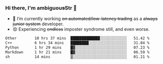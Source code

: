 ### Hi there, I'm ambiguou~~s~~Str 👋

<!--
**ambiguoustexture/ambiguoustexture** is a ✨ _special_ ✨ repository because its `README.md` (this file) appears on your GitHub profile.

Here are some ideas to get you started:
-->
- 🔭 I’m currently working ~~on automated/low-latency trading~~ as a ~~always junior system~~ developer.
- :worried: Experiencing ~~endless~~ imposter syndrome still, and even worse.

<!--START_SECTION:waka-->

```txt
Other        10 hrs 37 mins  █████████████░░░░░░░░░░░░   51.42 %
C++          6 hrs 34 mins   ████████░░░░░░░░░░░░░░░░░   31.84 %
Python       1 hr 29 mins    █▓░░░░░░░░░░░░░░░░░░░░░░░   07.23 %
Markdown     1 hr 21 mins    █▓░░░░░░░░░░░░░░░░░░░░░░░   06.59 %
sh           14 mins         ▒░░░░░░░░░░░░░░░░░░░░░░░░   01.21 %
```

<!--END_SECTION:waka-->
